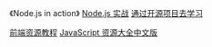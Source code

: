 《Node.js in action》
[Node.js 实战](https://legacy.gitbook.com/book/sfantasy/node-in-action/details)
[通过开源项目去学习](https://github.com/i5ting/Study-For-StuQ)


[前端资源教程](https://cnodejs.org/topic/56ef3edd532839c33a99d00e#56f146920a5a2cfb3ad14928)
[JavaScript 资源大全中文版](https://cnodejs.org/topic/56e8c95dcf7763a6045c4ae4)
